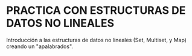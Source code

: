 # PRACTICA CON ESTRUCTURAS DE DATOS NO LINEALES

Introducción a las estructuras de datos no lineales (Set, Multiset, y Map) creando un "apalabrados".
